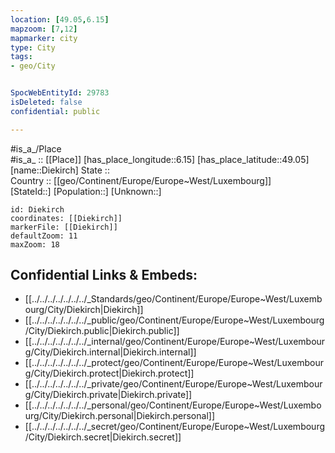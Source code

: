 ```yaml
---
location: [49.05,6.15] 
mapzoom: [7,12] 
mapmarker: city 
type: City
tags:
- geo/City


SpocWebEntityId: 29783
isDeleted: false
confidential: public

---
```

#is_a_/Place  
#is_a_ :: [[Place]] 
[has_place_longitude::6.15] 
[has_place_latitude::49.05] 
[name::Diekirch] 
State ::  
Country :: [[geo/Continent/Europe/Europe~West/Luxembourg]]  
[StateId::] 
[Population::] 
[Unknown::] 


```leaflet
id: Diekirch
coordinates: [[Diekirch]] 
markerFile: [[Diekirch]] 
defaultZoom: 11 
maxZoom: 18
```


## Confidential Links & Embeds: 
- [[../../../../../../../_Standards/geo/Continent/Europe/Europe~West/Luxembourg/City/Diekirch|Diekirch]] 
- [[../../../../../../../_public/geo/Continent/Europe/Europe~West/Luxembourg/City/Diekirch.public|Diekirch.public]] 
- [[../../../../../../../_internal/geo/Continent/Europe/Europe~West/Luxembourg/City/Diekirch.internal|Diekirch.internal]] 
- [[../../../../../../../_protect/geo/Continent/Europe/Europe~West/Luxembourg/City/Diekirch.protect|Diekirch.protect]] 
- [[../../../../../../../_private/geo/Continent/Europe/Europe~West/Luxembourg/City/Diekirch.private|Diekirch.private]] 
- [[../../../../../../../_personal/geo/Continent/Europe/Europe~West/Luxembourg/City/Diekirch.personal|Diekirch.personal]] 
- [[../../../../../../../_secret/geo/Continent/Europe/Europe~West/Luxembourg/City/Diekirch.secret|Diekirch.secret]] 
